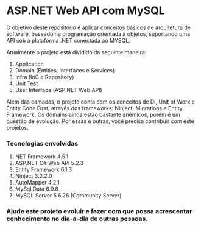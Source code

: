 # ASP.NET Web API com MySQL

O objetivo deste repositório é aplicar conceitos básicos de arquitetura de software, baseado na programação orientada à objetos, suportando uma API sob a plataforma .NET conectada ao MYSQL.

Atualmente o projeto está dividido da seguinte maneira:

1. Application
2. Domain (Entities, Interfaces e Services)
3. Infra (IoC e Repository)
4. Unit Test
5. User Interface (ASP.NET Web API)

Além das camadas, o projeto conta com os conceitos de DI, Unit of Work e Entity Code First, através dos frameworks: Ninject, Migrations e Entity Framework.
Os domains ainda estão bastante anêmicos, porém é um questão de evolução. Por essas e outras, você precisa contribuir com este projetos.

### Tecnologias envolvidas

1. NET Framework 4.5.1
2. ASP.NET C# Web API 5.2.3
3. Entity Framework 6.1.3
4. Ninject 3.2.2.0
5. AutoMapper 4.2.1
6. MySql.Data 6.9.8
7. MySQL Server 5.6.26 (Community Server)

### Ajude este projeto evoluir e fazer com que possa acrescentar conhecimento no dia-a-dia de outras pessoas.
